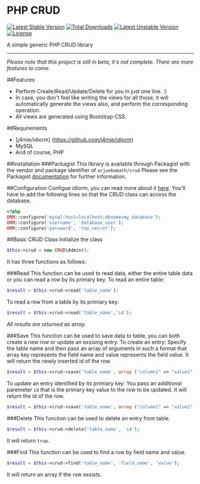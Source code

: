 # PHP CRUD
[![Latest Stable Version](https://poser.pugx.org/arjunkomath/crud/v/stable)](https://packagist.org/packages/arjunkomath/crud) [![Total Downloads](https://poser.pugx.org/arjunkomath/crud/downloads)](https://packagist.org/packages/arjunkomath/crud) [![Latest Unstable Version](https://poser.pugx.org/arjunkomath/crud/v/unstable)](https://packagist.org/packages/arjunkomath/crud) [![License](https://poser.pugx.org/arjunkomath/crud/license)](https://packagist.org/packages/arjunkomath/crud)

A simple generic PHP CRUD library
***
*Please note that this project is still in beta, it's not complete. There are more features to come.*

##Features
- Perform Create/Read/Update/Delete for you in just one line. :)
- In case, you don't feel like writing the views for all those, it will automatically generate the views also, and perform the corresponding operation.
- All views are generated using Bootstrap CSS.

##Requirements
- [j4mie/idiorm] (https://github.com/j4mie/idiorm)
- MySQL
- And of course, PHP

##Installation
###Packagist
This library is available through Packagist with the vendor and package identifier of `arjunkomath/crud`
Please see the Packagist [documentation](https://packagist.org/) for further information.

##Configuration
Configue idiorm, you can read more about it [here](http://idiorm.readthedocs.org/en/latest/configuration.html). You'll have to add the followng lines so that the CRUD class can access the database.

```php
<?php
ORM::configure('mysql:host=localhost;dbname=my_database');
ORM::configure('username', 'database_user');
ORM::configure('password', 'top_secret');
```

##Basic CRUD Class
Initialize the class
```php
$this->crud = new CRUD\Admin();
```
It has three functions as follows:

###Read
This function can be used to read data, either the entire table data or you can read a row by its primary key.
To read an entire table:
```php
$result = $this->crud->read('table_name');
```
To read a row from a table by its primiary key:
```php
$result = $this->crud->read('table_name','id');
```
*All results are returned as array.*

###Save
This function can be used to save data to table, you can both create a new row or update an exsising entry.
To create an entry: Specify the table name and then pass an array of arguments in such a format that array key represents the field name and value represents the field value. It will return the newly inserted id of the row.
```php
$result = $this->crud->save('table_name', array ("column1" => "value1", "column2" => "value2"));
```
To update an entry identified by its primiary key: You pass an additional paremeter `id` that is the primary key value to the row to be updated. It will return the id of the row.
```php
$result = $this->crud->save('table_name', array ("column1" => "value1", "column2" => "value2"), 'id');
```

###Delete
This function can be used to delete an entry from table.
```php
$result = $this->crud->delete('table_name', 'id');
```
It will return `true`.

###Find
This function can be used to find a row by field name and value.
```php
$result = $this->crud->find('table_name', 'field_name', 'value');
```
It will return an array if the row exsists.
